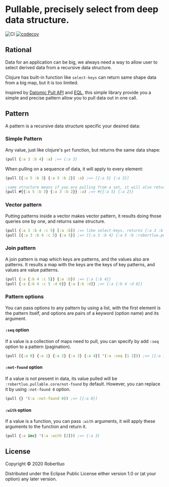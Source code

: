 # Pullable, precisely select from deep data structure.
![CI](https://github.com/robertluo/pullable/workflows/CI/badge.svg)
[![codecov](https://codecov.io/gh/robertluo/pullable/branch/master/graph/badge.svg)](https://codecov.io/gh/robertluo/pullable)

## Rational

Data for an application can be big, we always need a way to allow user to select derived data from a recursive data structure. 

Clojure has built-in function like `select-keys` can return same shape data from a big map, but it is too limited.

Inspired by [Datomic Pull API](https://docs.datomic.com/on-prem/pull.html) and [EQL](https://edn-query-language.org/eql/1.0.0/what-is-eql.html), this simple library provide you a simple and precise pattern allow you to pull data out in one call.

## Pattern

A pattern is a recursive data structure specific your desired data:

### Simple Pattern

Any value, just like clojure's `get` function, but returns the same data shape:

```clojure
(pull {:a 3 :b 4} :a) ;=> {:a 3}
```

When pulling on a sequence of data, it will apply to every element:

```clojure
(pull [{:a 5 :b 3} {:a 3 :b 2}] :a) ;=> [{:a 5} {:a 3}]

;same structure means if you are pulling from a set, it will also return a set
(pull #{{:a 5 :b 3} {:a 3 :b 2}} :a) ;=> #{{:a 5} {:a 2}}

```

### Vector pattern

Putting patterns inside a vector makes vector pattern, it results doing those queries one by one, and returns same structure.

```clojure
(pull {:a 3 :b 4 :c 5} [:a :b]) ;=> like select-keys, returns {:a 3 :b 4} 
(pull [{:a 3 :b 4 :c 5} {:a 5}] ;=> [{:a 3 :b 4} {:a 5 :b :robertluo.pull.core/::noe}]
```

### Join pattern

A join pattern is map which keys are patterns, and the values also are patterns. It results a map with the keys are the keys of key patterns, and values are value patterns.

```clojure
(pull {:a {:b 4 :c 5}} {:a :b}) ;=> {:a {:b 4}}
(pull {:a {:b 4 :c 5 :d 6}} {:a [:b :d]} ;=> {:a {:b 4 :d 6}}
```

### Pattern options

You can pass options to any pattern by using a list, with the first element is the pattern itself, and options are pairs of a keyword (option name) and its argument.

#### `:seq` option

If a value is a collection of maps need to pull, you can specify by add
`:seq` option to a pattern (pagination).

```clojure
(pull [{:a 0} {:a 1} {:a 2} {:a 3} {:a 4}] '(:a :seq [1 2])) ;=> [{:a 1} {:a 2}] 
```

#### `:not-found` option

If a value is not present in data, its value pulled will be `:robertluo.pullable.core/not-found` by default. However, you can replace it by using `:not-found 0` option.

```clojure
(pull {} '(:a :not-found 0)) ;=> [{:a 0}]
```

#### `:with` option

If a value is a function, you can pass `:with` arguments, it will apply these arguments to the function and return it.

```clojure
(pull {:a inc} '(:a :with [2])) ;=> {:a 3}
```

## License
Copyright © 2020 Robertluo

Distributed under the Eclipse Public License either version 1.0 or (at your option) any later version.
